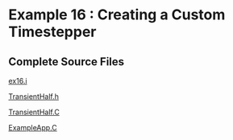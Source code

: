 # Example 16 : Creating a Custom Timestepper

[](---)

## Complete Source Files

[ex16.i](https://github.com/idaholab/moose/blob/devel/examples/ex16_timestepper/ex16.i)

[TransientHalf.h](https://github.com/idaholab/moose/blob/devel/examples/ex16_timestepper/include/timesteppers/TransientHalf.h)

[TransientHalf.C](https://github.com/idaholab/moose/blob/devel/examples/ex16_timestepper/src/timesteppers/TransientHalf.C)

[ExampleApp.C](https://github.com/idaholab/moose/blob/devel/examples/ex16_timestepper/src/base/ExampleApp.C)
